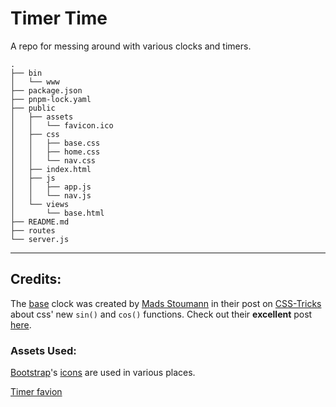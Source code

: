 # Timer Time

A repo for messing around with various clocks and timers.

```shell
.
├── bin
│   └── www
├── package.json
├── pnpm-lock.yaml
├── public
│   ├── assets
│   │   └── favicon.ico
│   ├── css
│   │   ├── base.css
│   │   ├── home.css
│   │   └── nav.css
│   ├── index.html
│   ├── js
│   │   ├── app.js
│   │   └── nav.js
│   └── views
│       └── base.html
├── README.md
├── routes
└── server.js
```

---

## Credits:

The [base](/public/html/base.html) clock was created by [Mads Stoumann](https://twitter.com/madsstourman) in their post on [CSS-Tricks](https://css-tricks.com) about css' new `sin()` and `cos()` functions.  Check out their **excellent** post [here](https://css-tricks.com/creating-a-clock-with-the-new-css-sin-and-cos-trigonometry-functions/).

### Assets Used:

[Bootstrap](https://getbootstrap.com/)'s [icons](https://icons.getbootstrap.com/) are used in various places.

[Timer favion](https://www.favicon.cc/?action=icon&file_id=946382)
